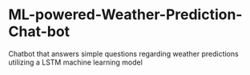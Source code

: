 # ML-powered-Weather-Prediction-Chat-bot
Chatbot that answers simple questions regarding weather predictions utilizing a LSTM machine learning model

